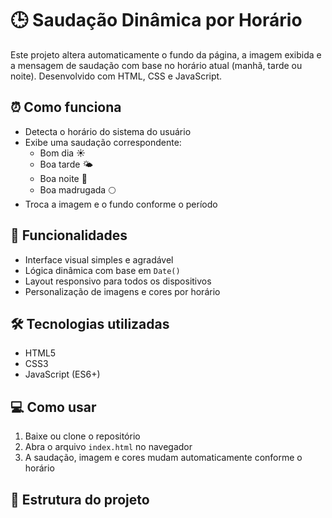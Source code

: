# 🕒 Saudação Dinâmica por Horário

Este projeto altera automaticamente o fundo da página, a imagem exibida e a mensagem de saudação com base no horário atual (manhã, tarde ou noite). Desenvolvido com HTML, CSS e JavaScript.

## ⏰ Como funciona
- Detecta o horário do sistema do usuário
- Exibe uma saudação correspondente:
  - Bom dia ☀️
  - Boa tarde 🌤️
  - Boa noite 🌙
  - Boa madrugada 🌕
- Troca a imagem e o fundo conforme o período

## 🚀 Funcionalidades
- Interface visual simples e agradável
- Lógica dinâmica com base em `Date()`
- Layout responsivo para todos os dispositivos
- Personalização de imagens e cores por horário

## 🛠️ Tecnologias utilizadas
- HTML5
- CSS3
- JavaScript (ES6+)

## 💻 Como usar
1. Baixe ou clone o repositório
2. Abra o arquivo `index.html` no navegador
3. A saudação, imagem e cores mudam automaticamente conforme o horário

## 📂 Estrutura do projeto
